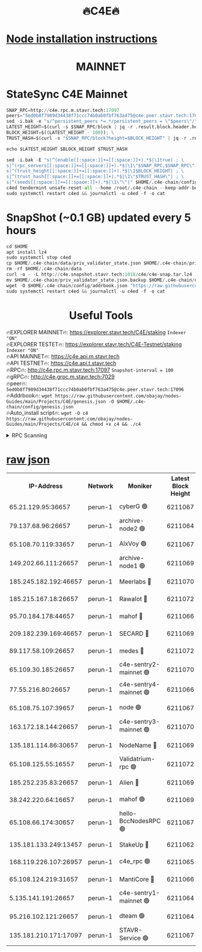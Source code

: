 <h1 align="center"> 🔥C4E🔥</h1>

[Node installation instructions](https://github.com/obajay/nodes-Guides/tree/main/Projects/C4E)
=

<h1 align="center"> MAINNET</h1>

# StateSync C4E Mainnet
```python
SNAP_RPC=http://c4e.rpc.m.stavr.tech:17097
peers="5ed0b8f7989d34438f71ccc74b0ab0fbf763a475@c4e.peer.stavr.tech:17096"
sed -i.bak -e "s/^persistent_peers *=.*/persistent_peers = \"$peers\"/" $HOME/.c4e-chain/config/config.toml
LATEST_HEIGHT=$(curl -s $SNAP_RPC/block | jq -r .result.block.header.height); \
BLOCK_HEIGHT=$((LATEST_HEIGHT - 100)); \
TRUST_HASH=$(curl -s "$SNAP_RPC/block?height=$BLOCK_HEIGHT" | jq -r .result.block_id.hash)

echo $LATEST_HEIGHT $BLOCK_HEIGHT $TRUST_HASH

sed -i.bak -E "s|^(enable[[:space:]]+=[[:space:]]+).*$|\1true| ; \
s|^(rpc_servers[[:space:]]+=[[:space:]]+).*$|\1\"$SNAP_RPC,$SNAP_RPC\"| ; \
s|^(trust_height[[:space:]]+=[[:space:]]+).*$|\1$BLOCK_HEIGHT| ; \
s|^(trust_hash[[:space:]]+=[[:space:]]+).*$|\1\"$TRUST_HASH\"| ; \
s|^(seeds[[:space:]]+=[[:space:]]+).*$|\1\"\"|" $HOME/.c4e-chain/config/config.toml
c4ed tendermint unsafe-reset-all --home /root/.c4e-chain --keep-addr-book
sudo systemctl restart c4ed && journalctl -u c4ed -f -o cat
```
# SnapShot (~0.1 GB) updated every 5 hours
```python
cd $HOME
apt install lz4
sudo systemctl stop c4ed
cp $HOME/.c4e-chain/data/priv_validator_state.json $HOME/.c4e-chain/priv_validator_state.json.backup
rm -rf $HOME/.c4e-chain/data
curl -o - -L http://c4e.snapshot.stavr.tech:1018/c4e/c4e-snap.tar.lz4 | lz4 -c -d - | tar -x -C $HOME/.c4e-chain --strip-components 2
mv $HOME/.c4e-chain/priv_validator_state.json.backup $HOME/.c4e-chain/data/priv_validator_state.json
wget -O $HOME/.c4e-chain/config/addrbook.json "https://raw.githubusercontent.com/obajay/nodes-Guides/main/Projects/C4E/addrbook.json"
sudo systemctl restart c4ed && journalctl -u c4ed -f -o cat
```
 <h1 align="center"> Useful Tools</h1>

🔥EXPLORER MAINNET🔥:  https://explorer.stavr.tech/C4E/staking            `Indexer "ON"` \
🔥EXPLORER TESTET🔥:   https://explorer.stavr.tech/C4E-Testnet/staking     `Indexer "ON"` \
🔥API MAINNET🔥:       https://c4e.api.m.stavr.tech \
🔥API TESTNET🔥:       https://c4e.api.t.stavr.tech \
🔥RPC🔥:               http://c4e.rpc.m.stavr.tech:17097                  `Snapshot-interval = 100` \
🔥gRPC🔥:              http://c4e.grpc.m.stavr.tech:7029 \
🔥peer🔥:              `5ed0b8f7989d34438f71ccc74b0ab0fbf763a475@c4e.peer.stavr.tech:17096` \
🔥Addrbook🔥:    ```wget https://raw.githubusercontent.com/obajay/nodes-Guides/main/Projects/C4E/genesis.json -O $HOME/.c4e-chain/config/genesis.json``` \
🔥Auto_install script🔥: ```wget -O c4 https://raw.githubusercontent.com/obajay/nodes-Guides/main/Projects/C4E/c4 && chmod +x c4 && ./c4```





<details>
<summary>RPC Scanning</summary>

<h2 align="center"> We scan nodes in real time every 4 hours. And we provide the final result of RPC endpoints.
We cannot influence the operation of these nodes in any way. </h2>


```python
If Voting Power is higher than 0 --> then the Node is a validator of the network and may be subject to attack and be a potential threat to the chain.
```
```python
We marked such validators with a red symbol
```

</details>

[raw json](https://rpc-check.c4e.stavr.tech/c4e/rpc-c4e-result.json)
=



<table><tr><th>IP-Address</th><th>Network</th><th>Moniker</th><th>Latest Block Height</th><th>Earliest Block Height</th><th>Catching Up</th><th>Tx Index</th><th>Voting Power</th><th>Scan Time</th></tr><tr><td>65.21.129.95:36657</td><td>perun-1</td><td>cyberG 🟢</td><td>6211067</td><td>0</td><td>False</td><td>on</td><td>0</td><td>2023-12-09T11:12:20.573617505UTC</td></tr><tr><td>79.137.68.96:26657</td><td>perun-1</td><td>archive-node2 🟢</td><td>6211064</td><td>1</td><td>False</td><td>on</td><td>0</td><td>2023-12-09T11:12:03.252540726UTC</td></tr><tr><td>65.108.70.119:33657</td><td>perun-1</td><td>AlxVoy 🟢</td><td>6211067</td><td>1</td><td>False</td><td>on</td><td>0</td><td>2023-12-09T11:12:19.775391279UTC</td></tr><tr><td>149.202.66.111:26657</td><td>perun-1</td><td>archive-node1 🟢</td><td>6211069</td><td>1</td><td>False</td><td>on</td><td>0</td><td>2023-12-09T11:12:36.526071712UTC</td></tr><tr><td>185.245.182.192:46657</td><td>perun-1</td><td>Meerlabs 🔴</td><td>6211070</td><td>1051501</td><td>False</td><td>on</td><td>493550</td><td>2023-12-09T11:12:42.116862888UTC</td></tr><tr><td>185.215.167.18:26657</td><td>perun-1</td><td>Rawalot 🔴</td><td>6211072</td><td>1090501</td><td>False</td><td>on</td><td>579034</td><td>2023-12-09T11:12:54.222407057UTC</td></tr><tr><td>95.70.184.178:44657</td><td>perun-1</td><td>mahof 🔴</td><td>6211066</td><td>2342001</td><td>False</td><td>off</td><td>1357006</td><td>2023-12-09T11:12:19.072363214UTC</td></tr><tr><td>209.182.239.169:46657</td><td>perun-1</td><td>SECARD 🔴</td><td>6211069</td><td>2616101</td><td>False</td><td>off</td><td>675729</td><td>2023-12-09T11:12:33.815018477UTC</td></tr><tr><td>89.117.58.109:26657</td><td>perun-1</td><td>medes 🔴</td><td>6211072</td><td>2826001</td><td>False</td><td>off</td><td>471345</td><td>2023-12-09T11:12:49.388858249UTC</td></tr><tr><td>65.109.30.185:26657</td><td>perun-1</td><td>c4e-sentry2-mainnet 🟢</td><td>6211070</td><td>5186001</td><td>False</td><td>on</td><td>0</td><td>2023-12-09T11:12:41.737182402UTC</td></tr><tr><td>77.55.216.80:26657</td><td>perun-1</td><td>c4e-sentry4-mainnet 🟢</td><td>6211066</td><td>5187001</td><td>False</td><td>on</td><td>0</td><td>2023-12-09T11:12:19.441147608UTC</td></tr><tr><td>65.108.75.107:39657</td><td>perun-1</td><td>node 🟢</td><td>6211067</td><td>5198801</td><td>False</td><td>on</td><td>0</td><td>2023-12-09T11:12:22.988645731UTC</td></tr><tr><td>163.172.18.144:26657</td><td>perun-1</td><td>c4e-sentry3-mainnet 🟢</td><td>6211070</td><td>5286001</td><td>False</td><td>on</td><td>0</td><td>2023-12-09T11:12:42.899545911UTC</td></tr><tr><td>135.181.114.86:30657</td><td>perun-1</td><td>NodeName 🔴</td><td>6211069</td><td>5508301</td><td>False</td><td>off</td><td>333717</td><td>2023-12-09T11:12:36.881038093UTC</td></tr><tr><td>65.108.125.55:16557</td><td>perun-1</td><td>Validatrium-rpc 🟢</td><td>6211072</td><td>5551301</td><td>False</td><td>on</td><td>0</td><td>2023-12-09T11:12:51.798250554UTC</td></tr><tr><td>185.252.235.83:26657</td><td>perun-1</td><td>Alien 🔴</td><td>6211069</td><td>5736001</td><td>False</td><td>on</td><td>380508</td><td>2023-12-09T11:12:37.203875181UTC</td></tr><tr><td>38.242.220.64:16657</td><td>perun-1</td><td>mahof 🟢</td><td>6211069</td><td>5980001</td><td>False</td><td>off</td><td>0</td><td>2023-12-09T11:12:34.161395726UTC</td></tr><tr><td>65.108.66.174:30657</td><td>perun-1</td><td>hello-BccNodesRPC 🟢</td><td>6211067</td><td>5985401</td><td>False</td><td>on</td><td>0</td><td>2023-12-09T11:12:20.142079094UTC</td></tr><tr><td>135.181.133.249:13457</td><td>perun-1</td><td>StakeUp 🔴</td><td>6211062</td><td>6015001</td><td>False</td><td>on</td><td>1357007</td><td>2023-12-09T11:11:56.391665184UTC</td></tr><tr><td>168.119.226.107:26957</td><td>perun-1</td><td>c4e_rpc 🟢</td><td>6211065</td><td>6111065</td><td>False</td><td>on</td><td>0</td><td>2023-12-09T11:12:12.075656240UTC</td></tr><tr><td>65.108.124.219:31657</td><td>perun-1</td><td>MantiCore 🔴</td><td>6211066</td><td>6111066</td><td>False</td><td>off</td><td>837547</td><td>2023-12-09T11:12:18.603977862UTC</td></tr><tr><td>5.135.141.191:26657</td><td>perun-1</td><td>c4e-sentry1-mainnet 🟢</td><td>6211064</td><td>6198001</td><td>False</td><td>on</td><td>0</td><td>2023-12-09T11:12:02.863002735UTC</td></tr><tr><td>95.216.102.121:26657</td><td>perun-1</td><td>dteam 🟢</td><td>6211064</td><td>6203001</td><td>False</td><td>on</td><td>0</td><td>2023-12-09T11:12:03.628822880UTC</td></tr><tr><td>135.181.210.171:17097</td><td>perun-1</td><td>STAVR-Service 🟢</td><td>6211067</td><td>6208001</td><td>False</td><td>on</td><td>0</td><td>2023-12-09T11:12:25.388545284UTC</td></tr></table>

